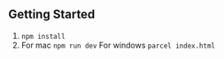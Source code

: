 ## Getting Started

1. `npm install`
2. For mac `npm run dev`
   For windows `parcel index.html`


    